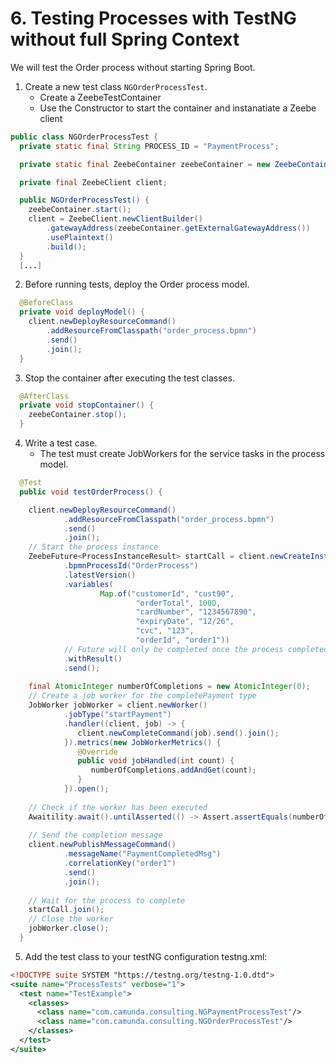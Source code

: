 # 6. Testing Processes with TestNG without full Spring Context

We will test the Order process without starting Spring Boot.
1. Create a new test class `NGOrderProcessTest`.
   - Create a ZeebeTestContainer
   - Use the Constructor to start the container and instanatiate a Zeebe client
```java
public class NGOrderProcessTest {
  private static final String PROCESS_ID = "PaymentProcess";

  private static final ZeebeContainer zeebeContainer = new ZeebeContainer();

  private final ZeebeClient client;

  public NGOrderProcessTest() {
    zeebeContainer.start();
    client = ZeebeClient.newClientBuilder()
        .gatewayAddress(zeebeContainer.getExternalGatewayAddress())
        .usePlaintext()
        .build();
  }
  [...]
```
2. Before running tests, deploy the Order process model.
```java
  @BeforeClass
  private void deployModel() {
    client.newDeployResourceCommand()
        .addResourceFromClasspath("order_process.bpmn")
        .send()
        .join();
  }
```
3. Stop the container after executing the test classes.
```java
  @AfterClass
  private void stopContainer() {
    zeebeContainer.stop();
  }
```
4. Write a test case.
   - The test must create JobWorkers for the service tasks in the process model.
```java
  @Test
  public void testOrderProcess() {

    client.newDeployResourceCommand()
            .addResourceFromClasspath("order_process.bpmn")
            .send()
            .join();
    // Start the process instance
    ZeebeFuture<ProcessInstanceResult> startCall = client.newCreateInstanceCommand()
            .bpmnProcessId("OrderProcess")
            .latestVersion()
            .variables(
                    Map.of("customerId", "cust90", 
                            "orderTotal", 100D, 
                            "cardNumber", "1234567890", 
                            "expiryDate", "12/26", 
                            "cvc", "123",
                            "orderId", "order1"))
            // Future will only be completed once the process completed
            .withResult()
            .send();
 
    final AtomicInteger numberOfCompletions = new AtomicInteger(0);
    // Create a job worker for the completePayment type
    JobWorker jobWorker = client.newWorker()
            .jobType("startPayment")
            .handler((client, job) -> {
               client.newCompleteCommand(job).send().join();
            }).metrics(new JobWorkerMetrics() {
               @Override
               public void jobHandled(int count) {
                  numberOfCompletions.addAndGet(count);
               }
            }).open();
 
    // Check if the worker has been executed
    Awaitility.await().untilAsserted(() -> Assert.assertEquals(numberOfCompletions.get(), 1));
 
    // Send the completion message
    client.newPublishMessageCommand()
            .messageName("PaymentCompletedMsg")
            .correlationKey("order1")
            .send()
            .join();
 
    // Wait for the process to complete
    startCall.join();
    // Close the worker
    jobWorker.close();
  }
```
5. Add the test class to your testNG configuration testng.xml:
```XML
<!DOCTYPE suite SYSTEM "https://testng.org/testng-1.0.dtd">
<suite name="ProcessTests" verbose="1">
  <test name="TestExample">
    <classes>
      <class name="com.camunda.consulting.NGPaymentProcessTest"/>
      <class name="com.camunda.consulting.NGOrderProcessTest"/>
    </classes>
  </test>
</suite>
```